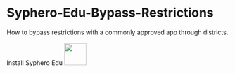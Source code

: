 # Syphero-Edu-Bypass-Restrictions
How to bypass restrictions with a commonly approved app through districts.
<br>
<br>
Install Syphero Edu <img src="https://cdn-icons-png.flaticon.com/512/0/532.png" width="50" height="50">
